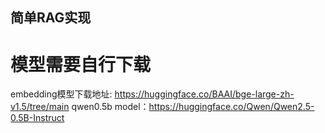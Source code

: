 ## 简单RAG实现
# 模型需要自行下载 
  embedding模型下载地址: https://huggingface.co/BAAI/bge-large-zh-v1.5/tree/main
  qwen0.5b model：https://huggingface.co/Qwen/Qwen2.5-0.5B-Instruct
